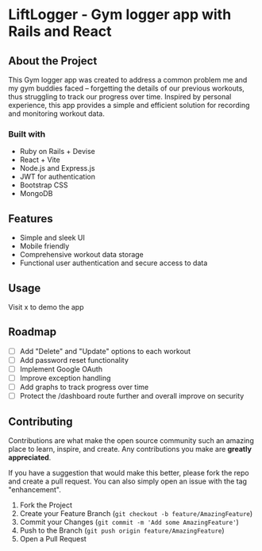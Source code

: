 # LiftLogger - Gym logger app with Rails and React

## About the Project

This Gym logger app was created to address a common problem me and my gym buddies faced – forgetting the details of our previous workouts, thus struggling to track our progress over time. Inspired by personal experience, this app provides a simple and efficient solution for recording and monitoring workout data.

### Built with

* Ruby on Rails + Devise
* React + Vite
* Node.js and Express.js
* JWT for authentication
* Bootstrap CSS
* MongoDB

## Features

* Simple and sleek UI
* Mobile friendly
* Comprehensive workout data storage
* Functional user authentication and secure access to data

## Usage

Visit x to demo the app

## Roadmap

* [ ] Add "Delete" and "Update" options to each workout
* [ ] Add password reset functionality
* [ ] Implement Google OAuth
* [ ] Improve exception handling
* [ ] Add graphs to track progress over time
* [ ] Protect the /dashboard route further and overall improve on security

## Contributing

Contributions are what make the open source community such an amazing place to learn, inspire, and create. Any contributions you make are **greatly appreciated**.

If you have a suggestion that would make this better, please fork the repo and create a pull request. You can also simply open an issue with the tag "enhancement".

1. Fork the Project
2. Create your Feature Branch (`git checkout -b feature/AmazingFeature`)
3. Commit your Changes (`git commit -m 'Add some AmazingFeature'`)
4. Push to the Branch (`git push origin feature/AmazingFeature`)
5. Open a Pull Request
